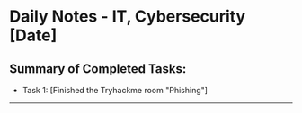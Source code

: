 # Daily Notes - IT, Cybersecurity [Date]

## Summary of Completed Tasks:

-   Task 1: [Finished the Tryhackme room "Phishing"]

---

